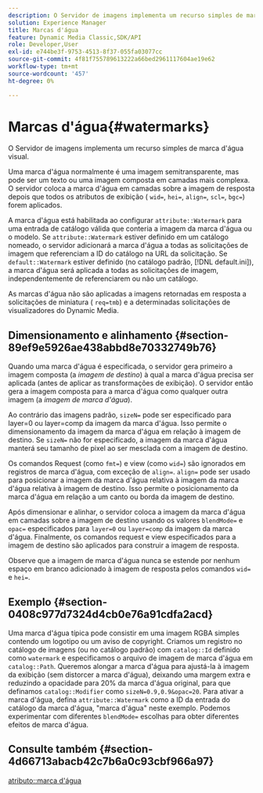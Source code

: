 ```yaml
---
description: O Servidor de imagens implementa um recurso simples de marca d'água visual.
solution: Experience Manager
title: Marcas d'água
feature: Dynamic Media Classic,SDK/API
role: Developer,User
exl-id: e744be3f-9753-4513-8f37-055fa03077cc
source-git-commit: 4f81f755789613222a66bed2961117604ae19e62
workflow-type: tm+mt
source-wordcount: '457'
ht-degree: 0%

---
```


# Marcas d&#39;água{#watermarks}

O Servidor de imagens implementa um recurso simples de marca d&#39;água visual.

Uma marca d&#39;água normalmente é uma imagem semitransparente, mas pode ser um texto ou uma imagem composta em camadas mais complexa. O servidor coloca a marca d&#39;água em camadas sobre a imagem de resposta depois que todos os atributos de exibição ( `wid=`, `hei=`, `align=`, `scl=`, `bgc=`) forem aplicados.

A marca d&#39;água está habilitada ao configurar `attribute::Watermark` para uma entrada de catálogo válida que conteria a imagem da marca d&#39;água ou o modelo. Se `attribute::Watermark` estiver definido em um catálogo nomeado, o servidor adicionará a marca d&#39;água a todas as solicitações de imagem que referenciam a ID do catálogo na URL da solicitação. Se `default::Watermark` estiver definido (no catálogo padrão, [!DNL default.ini]), a marca d&#39;água será aplicada a todas as solicitações de imagem, independentemente de referenciarem ou não um catálogo.

As marcas d&#39;água não são aplicadas a imagens retornadas em resposta a solicitações de miniatura ( `req=tmb`) e a determinadas solicitações de visualizadores do Dynamic Media.

## Dimensionamento e alinhamento {#section-89ef9e5926ae438abbd8e70332749b76}

Quando uma marca d&#39;água é especificada, o servidor gera primeiro a imagem composta (a *imagem de destino*) à qual a marca d&#39;água precisa ser aplicada (antes de aplicar as transformações de exibição). O servidor então gera a imagem composta para a marca d&#39;água como qualquer outra imagem (a *imagem de marca d&#39;água*).

Ao contrário das imagens padrão, `sizeN=` pode ser especificado para layer=0 ou layer=comp da imagem da marca d&#39;água. Isso permite o dimensionamento da imagem da marca d&#39;água em relação à imagem de destino. Se `sizeN=` não for especificado, a imagem da marca d&#39;água manterá seu tamanho de pixel ao ser mesclada com a imagem de destino.

Os comandos Request (como `fmt=`) e view (como `wid=`) são ignorados em registros de marca d&#39;água, com exceção de `align=`. `align=` pode ser usado para posicionar a imagem da marca d&#39;água relativa à imagem da marca d&#39;água relativa à imagem de destino. Isso permite o posicionamento da marca d&#39;água em relação a um canto ou borda da imagem de destino.

Após dimensionar e alinhar, o servidor coloca a imagem da marca d&#39;água em camadas sobre a imagem de destino usando os valores `blendMode=` e `opac=` especificados para `layer=0` ou `layer=comp` da imagem da marca d&#39;água. Finalmente, os comandos request e view especificados para a imagem de destino são aplicados para construir a imagem de resposta.

Observe que a imagem de marca d&#39;água nunca se estende por nenhum espaço em branco adicionado à imagem de resposta pelos comandos `wid=` e `hei=`.

## Exemplo {#section-0408c977d7324d4cb0e76a91cdfa2acd}

Uma marca d&#39;água típica pode consistir em uma imagem RGBA simples contendo um logotipo ou um aviso de copyright. Criamos um registro no catálogo de imagens (ou no catálogo padrão) com `catalog::Id` definido como `watermark` e especificamos o arquivo de imagem de marca d&#39;água em `catalog::Path`. Queremos alongar a marca d&#39;água para ajustá-la à imagem da exibição (sem distorcer a marca d&#39;água), deixando uma margem extra e reduzindo a opacidade para 20% da marca d&#39;água original, para que definamos `catalog::Modifier` como `sizeN=0.9,0.9&opac=20`. Para ativar a marca d&#39;água, defina `attribute::Watermark` como a ID da entrada do catálogo da marca d&#39;água, &quot;marca d&#39;água&quot; neste exemplo. Podemos experimentar com diferentes `blendMode=` escolhas para obter diferentes efeitos de marca d&#39;água.

## Consulte também {#section-4d66713abacb42c7b6a0c93cbf966a97}

[atributo::marca d&#39;água](../../../../../is-api/image-catalog/image-serving-api-ref/c-image-catalog-reference/c-attributes-reference/r-watermark.md#reference-942b50acb2dd43a5ae498dc41ea9ac9b)
